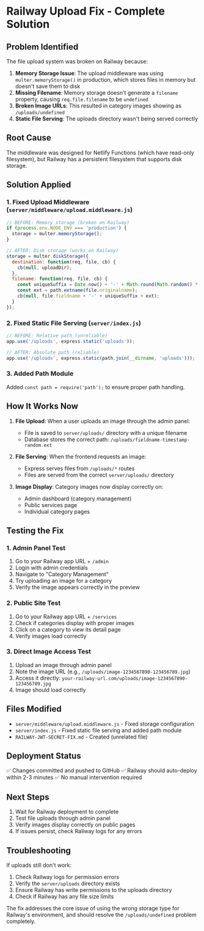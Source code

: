 # Railway Upload Fix - Complete Solution

## Problem Identified
The file upload system was broken on Railway because:

1. **Memory Storage Issue**: The upload middleware was using `multer.memoryStorage()` in production, which stores files in memory but doesn't save them to disk
2. **Missing Filename**: Memory storage doesn't generate a `filename` property, causing `req.file.filename` to be `undefined`
3. **Broken Image URLs**: This resulted in category images showing as `/uploads/undefined`
4. **Static File Serving**: The uploads directory wasn't being served correctly

## Root Cause
The middleware was designed for Netlify Functions (which have read-only filesystem), but Railway has a persistent filesystem that supports disk storage.

## Solution Applied

### 1. Fixed Upload Middleware (`server/middleware/upload.middleware.js`)
```javascript
// BEFORE: Memory storage (broken on Railway)
if (process.env.NODE_ENV === 'production') {
  storage = multer.memoryStorage();
}

// AFTER: Disk storage (works on Railway)
storage = multer.diskStorage({
  destination: function(req, file, cb) {
    cb(null, uploadDir);
  },
  filename: function(req, file, cb) {
    const uniqueSuffix = Date.now() + '-' + Math.round(Math.random() * 1E9);
    const ext = path.extname(file.originalname);
    cb(null, file.fieldname + '-' + uniqueSuffix + ext);
  }
});
```

### 2. Fixed Static File Serving (`server/index.js`)
```javascript
// BEFORE: Relative path (unreliable)
app.use('/uploads', express.static('uploads'));

// AFTER: Absolute path (reliable)
app.use('/uploads', express.static(path.join(__dirname, 'uploads')));
```

### 3. Added Path Module
Added `const path = require('path');` to ensure proper path handling.

## How It Works Now

1. **File Upload**: When a user uploads an image through the admin panel:
   - File is saved to `server/uploads/` directory with a unique filename
   - Database stores the correct path: `/uploads/fieldname-timestamp-random.ext`

2. **File Serving**: When the frontend requests an image:
   - Express serves files from `/uploads/*` routes
   - Files are served from the correct `server/uploads/` directory

3. **Image Display**: Category images now display correctly on:
   - Admin dashboard (category management)
   - Public services page
   - Individual category pages

## Testing the Fix

### 1. Admin Panel Test
1. Go to your Railway app URL + `/admin`
2. Login with admin credentials
3. Navigate to "Category Management"
4. Try uploading an image for a category
5. Verify the image appears correctly in the preview

### 2. Public Site Test
1. Go to your Railway app URL + `/services`
2. Check if categories display with proper images
3. Click on a category to view its detail page
4. Verify images load correctly

### 3. Direct Image Access Test
1. Upload an image through admin panel
2. Note the image URL (e.g., `/uploads/image-1234567890-123456789.jpg`)
3. Access it directly: `your-railway-url.com/uploads/image-1234567890-123456789.jpg`
4. Image should load correctly

## Files Modified
- `server/middleware/upload.middleware.js` - Fixed storage configuration
- `server/index.js` - Fixed static file serving and added path module
- `RAILWAY-JWT-SECRET-FIX.md` - Created (unrelated file)

## Deployment Status
✅ Changes committed and pushed to GitHub
✅ Railway should auto-deploy within 2-3 minutes
✅ No manual intervention required

## Next Steps
1. Wait for Railway deployment to complete
2. Test file uploads through admin panel
3. Verify images display correctly on public pages
4. If issues persist, check Railway logs for any errors

## Troubleshooting
If uploads still don't work:
1. Check Railway logs for permission errors
2. Verify the `server/uploads` directory exists
3. Ensure Railway has write permissions to the uploads directory
4. Check if Railway has any file size limits

The fix addresses the core issue of using the wrong storage type for Railway's environment, and should resolve the `/uploads/undefined` problem completely.
